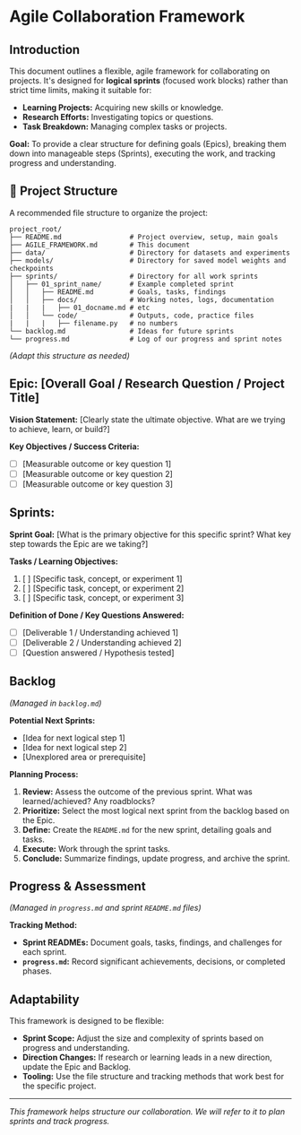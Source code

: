 # Agile Collaboration Framework

## Introduction

This document outlines a flexible, agile framework for collaborating on projects. It's designed for **logical sprints** (focused work blocks) rather than strict time limits, making it suitable for:

- **Learning Projects:** Acquiring new skills or knowledge.
- **Research Efforts:** Investigating topics or questions.
- **Task Breakdown:** Managing complex tasks or projects.

**Goal:** To provide a clear structure for defining goals (Epics), breaking them down into manageable steps (Sprints), executing the work, and tracking progress and understanding.

## 📁 Project Structure

A recommended file structure to organize the project:

```
project_root/
├── README.md                 # Project overview, setup, main goals
├── AGILE_FRAMEWORK.md        # This document
├── data/                     # Directory for datasets and experiments
├── models/                   # Directory for saved model weights and checkpoints
├── sprints/                  # Directory for all work sprints
│   ├── 01_sprint_name/       # Example completed sprint
│   │   ├── README.md         # Goals, tasks, findings
│   │   ├── docs/             # Working notes, logs, documentation
|   |   |   ├── 01_docname.md # etc            
│   │   └── code/             # Outputs, code, practice files
|   |   |   ├── filename.py   # no numbers
└── backlog.md                # Ideas for future sprints
└── progress.md               # Log of our progress and sprint notes
```

_(Adapt this structure as needed)_

## Epic: [Overall Goal / Research Question / Project Title]

**Vision Statement:**
[Clearly state the ultimate objective. What are we trying to achieve, learn, or build?]

**Key Objectives / Success Criteria:**

- [ ] [Measurable outcome or key question 1]
- [ ] [Measurable outcome or key question 2]
- [ ] [Measurable outcome or key question 3]

## Sprints:

**Sprint Goal:**
[What is the primary objective for this specific sprint? What key step towards the Epic are we taking?]

**Tasks / Learning Objectives:**

1.  [ ] [Specific task, concept, or experiment 1]
2.  [ ] [Specific task, concept, or experiment 2]
3.  [ ] [Specific task, concept, or experiment 3]

**Definition of Done / Key Questions Answered:**

- [ ] [Deliverable 1 / Understanding achieved 1]
- [ ] [Deliverable 2 / Understanding achieved 2]
- [ ] [Question answered / Hypothesis tested]

## Backlog

_(Managed in `backlog.md`)_

**Potential Next Sprints:**

- [Idea for next logical step 1]
- [Idea for next logical step 2]
- [Unexplored area or prerequisite]

**Planning Process:**

1.  **Review:** Assess the outcome of the previous sprint. What was learned/achieved? Any roadblocks?
2.  **Prioritize:** Select the most logical next sprint from the backlog based on the Epic.
3.  **Define:** Create the `README.md` for the new sprint, detailing goals and tasks.
4.  **Execute:** Work through the sprint tasks.
5.  **Conclude:** Summarize findings, update progress, and archive the sprint.

## Progress & Assessment

_(Managed in `progress.md` and sprint `README.md` files)_

**Tracking Method:**

- **Sprint READMEs:** Document goals, tasks, findings, and challenges for each sprint.
- **`progress.md`:** Record significant achievements, decisions, or completed phases.

## Adaptability

This framework is designed to be flexible:

- **Sprint Scope:** Adjust the size and complexity of sprints based on progress and understanding.
- **Direction Changes:** If research or learning leads in a new direction, update the Epic and Backlog.
- **Tooling:** Use the file structure and tracking methods that work best for the specific project.

---

_This framework helps structure our collaboration. We will refer to it to plan sprints and track progress._
